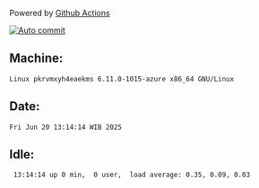 Powered by [Github Actions](https://github.com/features/actions)

[![Auto commit](https://github.com/hiage/workstation/workflows/Auto%20commit/badge.svg)](https://github.com/hiage/workstation/actions?query=workflow%3A%22Auto+commit%22)

## Machine:
```
Linux pkrvmxyh4eaekms 6.11.0-1015-azure x86_64 GNU/Linux
```
## Date:
```
Fri Jun 20 13:14:14 WIB 2025
```
## Idle:
```
 13:14:14 up 0 min,  0 user,  load average: 0.35, 0.09, 0.03
```
